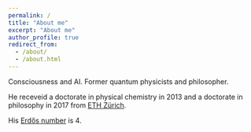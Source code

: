 ```yaml
---
permalink: /
title: "About me"
excerpt: "About me"
author_profile: true
redirect_from: 
  - /about/
  - /about.html
---
```


<!-- ## Under construction -->

<!-- Dr. Dr. Robert Prentner -->

Consciousness and AI. Former quantum physicists and philosopher.

He receveid a doctorate in physical chemistry in 2013 and a doctorate in philosophy in 2017 from [ETH Zürich](https://www.ethz.ch/). 

<!-- , advised by Prof [Amin Karbasi](http://iid.yale.edu/). -->
His [Erdős number](https://en.wikipedia.org/wiki/Erd%C5%91s_number) is 4.

<!-- Email: linchen.dr [at] gmail [dot] com -->

<!-- ORCID Researcher ID: 0000-0003-0349-6577. -->
